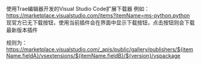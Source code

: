使用Trae编辑器开发的Visual Studio Code扩展下载器
例如：https://marketplace.visualstudio.com/items?itemName=ms-python.python
现官方已无下载按钮，使用当前插件会在界面中显示下载按钮，点击按钮则会下载最新版本插件

规则为：https://marketplace.visualstudio.com/_apis/public/gallery/publishers/${itemName.fieldA}/vsextensions/${itemName.fieldB}/${version}/vspackage
